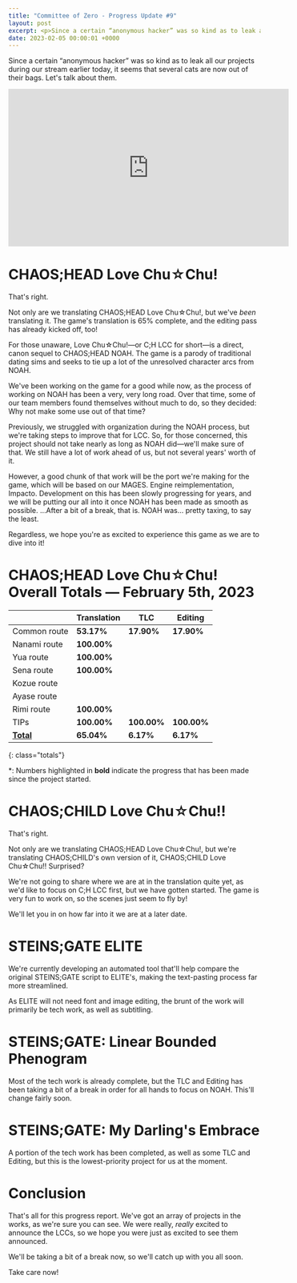 ```yaml
---
title: "Committee of Zero - Progress Update #9"
layout: post
excerpt: <p>Since a certain “anonymous hacker” was so kind as to leak all our projects during our stream earlier today, it seems that several cats are now out of their bags. Let's talk about them.</p>
date: 2023-02-05 00:00:01 +0000
---
```


Since a certain “anonymous hacker” was so kind as to leak all our projects during our stream earlier today, it seems that several cats are now out of their bags. Let's talk about them.

<div class="youtube-wrapper"><iframe width="560" height="315" src="https://www.youtube-nocookie.com/embed/5Zokz2QvNeU" frameborder="0" allow="accelerometer; autoplay; encrypted-media; gyroscope; picture-in-picture" allowfullscreen></iframe></div>

# CHAOS;HEAD Love Chu☆Chu!

That's right.

Not only are we translating CHAOS;HEAD Love Chu☆Chu!, but we've *been* translating it. The game's translation is 65% complete, and the editing pass has already kicked off, too!

For those unaware, Love Chu☆Chu!—or C;H LCC for short—is a direct, canon sequel to CHAOS;HEAD NOAH. The game is a parody of traditional dating sims and seeks to tie up a lot of the unresolved character arcs from NOAH.

We've been working on the game for a good while now, as the process of working on NOAH has been a very, very long road. Over that time, some of our team members found themselves without much to do, so they decided: Why not make some use out of that time?

Previously, we struggled with organization during the NOAH process, but we're taking steps to improve that for LCC. So, for those concerned, this project should not take nearly as long as NOAH did—we'll make sure of that. We still have a lot of work ahead of us, but not several years' worth of it.

However, a good chunk of that work will be the port we're making for the game, which will be based on our MAGES. Engine reimplementation, Impacto. Development on this has been slowly progressing for years, and we will be putting our all into it once NOAH has been made as smooth as possible. …After a bit of a break, that is. NOAH was… pretty taxing, to say the least.

Regardless, we hope you're as excited to experience this game as we are to dive into it!

# CHAOS;HEAD Love Chu☆Chu! Overall Totals — February 5th, 2023

|                  | **Translation** | **TLC**    | **Editing** |
| ---------------- | --------------- | ---------- | ----------- |
| Common route     | **53.17%**      | **17.90%** | **17.90%**  |
| Nanami route     | **100.00%**     |            |             |
| Yua route        | **100.00%**     |            |             |
| Sena route       | **100.00%**     |            |             |
| Kozue route      |                 |            |             |
| Ayase route      |                 |            |             |
| Rimi route       | **100.00%**     |            |             |
| TIPs             | **100.00%**     | **100.00%**| **100.00%** |
| **<u>Total</u>** | **65.04%**      | **6.17%**  | **6.17%**   |
{: class="totals"}

\*: Numbers highlighted in **bold** indicate the progress that has been made since the project started.

# CHAOS;CHILD Love Chu☆Chu!!

That's right.

Not only are we translating CHAOS;HEAD Love Chu☆Chu!, but we're translating CHAOS;CHILD's own version of it, CHAOS;CHILD Love Chu☆Chu!! Surprised?

We're not going to share where we are at in the translation quite yet, as we'd like to focus on C;H LCC first, but we have gotten started. The game is very fun to work on, so the scenes just seem to fly by!

We'll let you in on how far into it we are at a later date.

# STEINS;GATE ELITE

We're currently developing an automated tool that'll help compare the original STEINS;GATE script to ELITE's, making the text-pasting process far more streamlined.

As ELITE will not need font and image editing, the brunt of the work will primarily be tech work, as well as subtitling.

# STEINS;GATE: Linear Bounded Phenogram

Most of the tech work is already complete, but the TLC and Editing has been taking a bit of a break in order for all hands to focus on NOAH. This'll change fairly soon.

# STEINS;GATE: My Darling's Embrace
A portion of the tech work has been completed, as well as some TLC and Editing, but this is the lowest-priority project for us at the moment.

# Conclusion

That's all for this progress report. We've got an array of projects in the works, as we're sure you can see. We were really, *really* excited to announce the LCCs, so we hope you were just as excited to see them announced.

We'll be taking a bit of a break now, so we'll catch up with you all soon.

Take care now!
